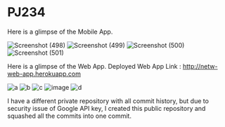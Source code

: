 # PJ234

Here is a glimpse of the Mobile App.

![Screenshot (498)](https://user-images.githubusercontent.com/52784177/94481743-d6f61980-01f5-11eb-90b7-46d71ebc10b5.png)
![Screenshot (499)](https://user-images.githubusercontent.com/52784177/94481752-db223700-01f5-11eb-9e86-b752afab9744.png)
![Screenshot (500)](https://user-images.githubusercontent.com/52784177/94481761-de1d2780-01f5-11eb-87d8-7b9baf33b61a.png)
![Screenshot (501)](https://user-images.githubusercontent.com/52784177/94481765-e07f8180-01f5-11eb-866b-bb0cfa7f0028.png)




Here is a glimpse of the Web App.
Deployed Web App Link : http://netw-web-app.herokuapp.com


![a](https://user-images.githubusercontent.com/52784177/94514045-d7b29e00-023d-11eb-8ab2-a23b068ede21.png)
![b](https://user-images.githubusercontent.com/52784177/94514051-d97c6180-023d-11eb-95da-8a643d84241b.png)
![c](https://user-images.githubusercontent.com/52784177/94514054-da14f800-023d-11eb-8f78-6caf606548a9.png)
![image](https://user-images.githubusercontent.com/52784177/94514315-835bee00-023e-11eb-8c8e-fcd4909a3afc.png)
![d](https://user-images.githubusercontent.com/52784177/94514055-daad8e80-023d-11eb-8395-1ef472e2f191.png)


I have a different private repository with all commit history, but due to security issue of Google API key, I created this public repository and squashed all the commits into one commit.
